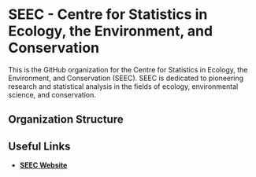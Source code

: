 # SEEC - Centre for Statistics in Ecology, the Environment, and Conservation 

This is the GitHub organization for the Centre for Statistics in Ecology, the Environment, and Conservation (SEEC). SEEC is dedicated to pioneering research and statistical analysis in the fields of ecology, environmental science, and conservation.

## Organization Structure 

## Useful Links 
- **[SEEC Website](https://science.uct.ac.za/seec)**
  

